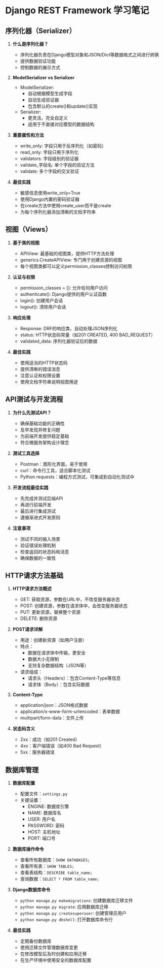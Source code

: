 # Django REST Framework 学习笔记

## 序列化器（Serializer）

1. **什么是序列化器？**
   - 序列化器负责在Django模型对象和JSON/Dict等数据格式之间进行转换
   - 提供数据验证功能
   - 控制数据的展示方式

2. **ModelSerializer vs Serializer**
   - ModelSerializer: 
     * 自动根据模型生成字段
     * 自动生成验证器
     * 包含默认的create()和update()实现
   - Serializer:
     * 更灵活，完全自定义
     * 适用于不直接对应模型的数据结构

3. **重要属性和方法**
   - write_only: 字段只用于反序列化（如密码）
   - read_only: 字段只用于序列化
   - validators: 字段级别的验证器
   - validate_字段名: 单个字段的验证方法
   - validate: 多个字段的交叉验证

4. **最佳实践**
   - 敏感信息使用write_only=True
   - 使用Django内置的密码验证器
   - 在create方法中使用create_user而不是create
   - 为每个序列化器添加清晰的文档字符串

## 视图（Views）

1. **基于类的视图**
   - APIView: 最基础的视图类，提供HTTP方法处理
   - generics.CreateAPIView: 专门用于创建资源的视图
   - 每个视图类都可以定义permission_classes控制访问权限

2. **认证与权限**
   - permission_classes = []: 允许任何用户访问
   - authenticate(): Django提供的用户认证函数
   - login(): 创建用户会话
   - logout(): 清除用户会话

3. **响应处理**
   - Response: DRF的响应类，自动处理JSON序列化
   - status: HTTP状态码常量（如201 CREATED, 400 BAD_REQUEST）
   - validated_data: 序列化器验证后的数据

4. **最佳实践**
   - 使用适当的HTTP状态码
   - 提供清晰的错误消息
   - 注意认证和权限设置
   - 使用文档字符串说明视图用途

## API测试与开发流程

1. **为什么先测试API？**
   - 确保基础功能的正确性
   - 及早发现并修复问题
   - 为前端开发提供稳定基础
   - 符合微服务架构设计理念

2. **测试工具选择**
   - Postman：图形化界面，易于使用
   - curl：命令行工具，适合脚本化测试
   - Python requests：编程方式测试，可集成到自动化测试中

3. **开发流程最佳实践**
   - 先完成并测试后端API
   - 再进行前端开发
   - 最后进行集成测试
   - 遵循渐进式开发原则

4. **注意事项**
   - 测试不同的输入场景
   - 验证错误处理机制
   - 检查返回的状态码和消息
   - 确保数据的一致性

## HTTP请求方法基础

1. **HTTP请求方法概述**
   - GET: 获取资源，参数在URL中，不改变服务器状态
   - POST: 创建资源，参数在请求体中，会改变服务器状态
   - PUT: 更新资源，替换整个资源
   - DELETE: 删除资源
   
2. **POST请求详解**
   - 用途：创建新资源（如用户注册）
   - 特点：
     * 数据在请求体中传输，更安全
     * 数据大小无限制
     * 支持复杂数据结构（JSON等）
   - 请求组成：
     * 请求头（Headers）：包含Content-Type等信息
     * 请求体（Body）：包含实际数据

3. **Content-Type**
   - application/json：JSON格式数据
   - application/x-www-form-urlencoded：表单数据
   - multipart/form-data：文件上传

4. **状态码含义**
   - 2xx：成功（如201 Created）
   - 4xx：客户端错误（如400 Bad Request）
   - 5xx：服务器错误

## 数据库管理

1. **数据库配置**
   - 配置文件：`settings.py`
   - 关键设置：
     * ENGINE: 数据库引擎
     * NAME: 数据库名
     * USER: 用户名
     * PASSWORD: 密码
     * HOST: 主机地址
     * PORT: 端口号

2. **数据库操作命令**
   - 查看所有数据库：`SHOW DATABASES;`
   - 查看所有表：`SHOW TABLES;`
   - 查看表结构：`DESCRIBE table_name;`
   - 查询数据：`SELECT * FROM table_name;`

3. **Django数据库命令**
   - `python manage.py makemigrations`: 创建数据库迁移文件
   - `python manage.py migrate`: 应用数据库迁移
   - `python manage.py createsuperuser`: 创建管理员用户
   - `python manage.py dbshell`: 打开数据库命令行

4. **最佳实践**
   - 定期备份数据库
   - 使用迁移文件管理数据库变更
   - 在修改模型后及时创建和应用迁移
   - 在生产环境中使用安全的数据库配置

